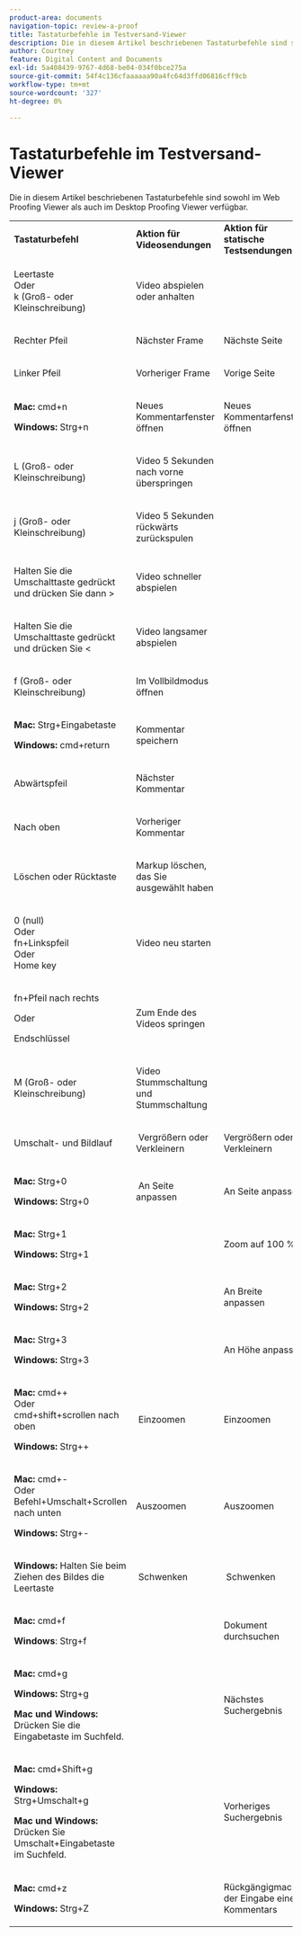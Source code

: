 ```yaml
---
product-area: documents
navigation-topic: review-a-proof
title: Tastaturbefehle im Testversand-Viewer
description: Die in diesem Artikel beschriebenen Tastaturbefehle sind sowohl im Web Proofing Viewer als auch im Desktop Proofing Viewer verfügbar.
author: Courtney
feature: Digital Content and Documents
exl-id: 5a408439-9767-4d68-be04-034f0bce275a
source-git-commit: 54f4c136cfaaaaaa90a4fc64d3ffd06816cff9cb
workflow-type: tm+mt
source-wordcount: '327'
ht-degree: 0%

---
```


# Tastaturbefehle im Testversand-Viewer

Die in diesem Artikel beschriebenen Tastaturbefehle sind sowohl im Web Proofing Viewer als auch im Desktop Proofing Viewer verfügbar. 

<table style="table-layout:auto"> 
 <col> 
 <col> 
 <col> 
 <tbody> 
  <tr> 
   <td><strong>Tastaturbefehl</strong> </td> 
   <td><strong>Aktion für Videosendungen</strong> </td> 
   <td><strong>Aktion für statische Testsendungen</strong> </td> 
  </tr> 
  <tr> 
   <td> <p>Leertaste<br>Oder<br>k (Groß- oder Kleinschreibung)</p> </td> 
   <td> <p>Video abspielen oder anhalten</p> </td> 
   <td> <p> </p> </td> 
  </tr> 
  <tr> 
   <td> <p>Rechter Pfeil</p> </td> 
   <td> <p>Nächster Frame</p> </td> 
   <td> <p>Nächste Seite</p> </td> 
  </tr> 
  <tr> 
   <td> <p>Linker Pfeil</p> </td> 
   <td> <p>Vorheriger Frame</p> </td> 
   <td> <p>Vorige Seite</p> </td> 
  </tr> 
  <tr> 
   <td> <p><strong>Mac:</strong> cmd+n</p> <p><strong>Windows:</strong> Strg+n</p> </td> 
   <td> <p>Neues Kommentarfenster öffnen</p> </td> 
   <td> <p>Neues Kommentarfenster öffnen</p> </td> 
  </tr> 
  <tr> 
   <td> <p>L (Groß- oder Kleinschreibung)</p> </td> 
   <td> <p>Video 5 Sekunden nach vorne überspringen</p> </td> 
   <td> <p> </p> </td> 
  </tr> 
  <tr> 
   <td> <p>j (Groß- oder Kleinschreibung)</p> </td> 
   <td> <p>Video 5 Sekunden rückwärts zurückspulen</p> </td> 
   <td> <p> </p> </td> 
  </tr> 
  <tr> 
   <td> <p>Halten Sie die Umschalttaste gedrückt und drücken Sie dann &gt;</p> </td> 
   <td> <p>Video schneller abspielen</p> </td> 
   <td> <p> </p> </td> 
  </tr> 
  <tr> 
   <td> <p>Halten Sie die Umschalttaste gedrückt und drücken Sie &lt;</p> </td> 
   <td> <p>Video langsamer abspielen</p> </td> 
   <td> <p> </p> </td> 
  </tr> 
  <tr> 
   <td> <p>f (Groß- oder Kleinschreibung)</p> </td> 
   <td> <p>Im Vollbildmodus öffnen</p> </td> 
   <td> <p> </p> </td> 
  </tr> 
  <tr> 
   <td> <p><strong>Mac:</strong> Strg+Eingabetaste </p> <p><strong>Windows:</strong> cmd+return</p> </td> 
   <td> <p>Kommentar speichern</p> </td> 
   <td> <p> </p> </td> 
  </tr> 
  <tr> 
   <td> <p>Abwärtspfeil</p> </td> 
   <td> <p>Nächster Kommentar</p> </td> 
   <td> <p> </p> </td> 
  </tr> 
  <tr> 
   <td> <p>Nach oben</p> </td> 
   <td> <p>Vorheriger Kommentar</p> </td> 
   <td> <p> </p> </td> 
  </tr> 
  <tr> 
   <td> <p>Löschen oder Rücktaste</p> </td> 
   <td> <p>Markup löschen, das Sie ausgewählt haben</p> </td> 
   <td> <p> </p> </td> 
  </tr> 
  <tr> 
   <td> <p>0 (null)<br>Oder<br> fn+Linkspfeil<br> Oder<br> Home key</p> </td> 
   <td> <p>Video neu starten</p> </td> 
   <td> <p> </p> </td> 
  </tr> 
  <tr> 
   <td> <p>fn+Pfeil nach rechts</p> <p>Oder</p> <p>Endschlüssel</p> </td> 
   <td> <p>Zum Ende des Videos springen</p> </td> 
   <td> <p> </p> </td> 
  </tr> 
  <tr> 
   <td> <p>M (Groß- oder Kleinschreibung)</p> </td> 
   <td> <p>Video Stummschaltung und Stummschaltung</p> </td> 
   <td> <p> </p> </td> 
  </tr> 
  <tr> 
   <td> <p>Umschalt- und Bildlauf</p> </td> 
   <td> <p> Vergrößern oder Verkleinern</p> </td> 
   <td> <p>Vergrößern oder Verkleinern</p> </td> 
  </tr> 
  <tr> 
   <td> <p><strong>Mac:</strong> Strg+0</p> <p><strong>Windows:</strong> Strg+0</p> </td> 
   <td> <p> An Seite anpassen</p> </td> 
   <td> <p>An Seite anpassen</p> </td> 
  </tr> 
  <tr> 
   <td> <p><strong>Mac:</strong> Strg+1</p> <p><strong>Windows:</strong> Strg+1</p> </td> 
   <td> <p> </p> </td> 
   <td> <p>Zoom auf 100 % </p> </td> 
  </tr> 
  <tr> 
   <td> <p><strong>Mac:</strong> Strg+2</p> <p><strong>Windows:</strong> Strg+2</p> </td> 
   <td> <p> </p> </td> 
   <td> <p>An Breite anpassen </p> </td> 
  </tr> 
  <tr> 
   <td> <p><strong>Mac:</strong> Strg+3</p> <p><strong>Windows:</strong> Strg+3 </p> </td> 
   <td> <p> </p> </td> 
   <td> <p>An Höhe anpassen </p> </td> 
  </tr> 
  <tr> 
   <td> <p><strong>Mac:</strong> cmd++ <br>Oder <br>cmd+shift+scrollen nach oben</p> <p><strong>Windows:</strong> Strg++</p> </td> 
   <td> <p> Einzoomen</p> </td> 
   <td> <p>Einzoomen </p> </td> 
  </tr> 
  <tr> 
   <td> <p><strong>Mac:</strong> cmd+- <br>Oder <br>Befehl+Umschalt+Scrollen nach unten</p> <p><strong>Windows:</strong> Strg+-</p> </td> 
   <td> <p>Auszoomen </p> </td> 
   <td> <p>Auszoomen</p> </td> 
  </tr> 
  <tr> 
   <td> <p><strong>Windows:</strong> Halten Sie beim Ziehen des Bildes die Leertaste</p> </td> 
   <td> <p> Schwenken</p> </td> 
   <td> <p> Schwenken</p> </td> 
  </tr> 
  <tr> 
   <td> <p><strong>Mac:</strong> cmd+f</p> <p><strong>Windows</strong>: Strg+f</p> </td> 
   <td> <p> </p> </td> 
   <td> <p>Dokument durchsuchen</p> </td> 
  </tr> 
  <tr> 
   <td> <p><strong>Mac:</strong> cmd+g</p> <p><strong>Windows:</strong> Strg+g</p> <p><strong>Mac und Windows:</strong> Drücken Sie die Eingabetaste im Suchfeld.</p> </td> 
   <td> <p> </p> </td> 
   <td> <p>Nächstes Suchergebnis</p> </td> 
  </tr> 
  <tr> 
   <td> <p><strong>Mac:</strong> cmd+Shift+g</p> <p><strong>Windows:</strong> Strg+Umschalt+g</p> <p><strong>Mac und Windows:</strong> Drücken Sie Umschalt+Eingabetaste im Suchfeld.</p> </td> 
   <td> <p> </p> </td> 
   <td> <p>Vorheriges Suchergebnis</p> </td> 
  </tr> 
  <tr> 
   <td> <p><strong>Mac:</strong> cmd+z</p> <p><strong>Windows:</strong> Strg+Z</p> </td> 
   <td> <p> </p> </td> 
   <td> <p>Rückgängigmachen der Eingabe eines Kommentars</p> </td> 
  </tr> 
 </tbody> 
</table>
